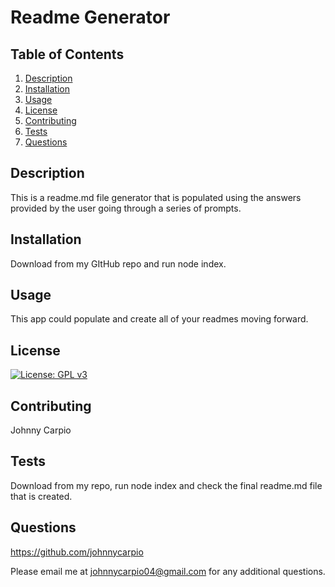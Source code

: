 # Readme Generator
## Table of Contents
1. [Description](#Description)
2. [Installation](#Installation) 
3. [Usage](#Usage)
4. [License](#License)
5. [Contributing](#Contributing)
6. [Tests](#Tests)
7. [Questions](#Questions)

## Description
This is a readme.md file generator that is populated using the answers provided by the user going through a series of prompts.
## Installation
Download from my GItHub repo and run node index.
## Usage
This app could populate and create all of your readmes moving forward.
## License
[![License: GPL v3](https://img.shields.io/badge/License-GPLv3-blue.svg)](https://www.gnu.org/licenses/gpl-3.0)
## Contributing
Johnny Carpio
## Tests
Download from my repo, run node index and check the final readme.md file that is created.
## Questions
https://github.com/johnnycarpio

Please email me at johnnycarpio04@gmail.com for any additional questions.
